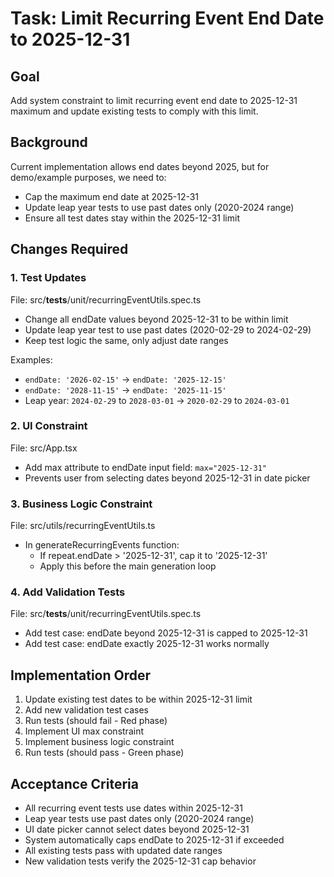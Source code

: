 # Task: Limit Recurring Event End Date to 2025-12-31

## Goal

Add system constraint to limit recurring event end date to 2025-12-31 maximum and update existing tests to comply with this limit.

## Background

Current implementation allows end dates beyond 2025, but for demo/example purposes, we need to:
- Cap the maximum end date at 2025-12-31
- Update leap year tests to use past dates only (2020-2024 range)
- Ensure all test dates stay within the 2025-12-31 limit

## Changes Required

### 1. Test Updates

File: src/__tests__/unit/recurringEventUtils.spec.ts
- Change all endDate values beyond 2025-12-31 to be within limit
- Update leap year test to use past dates (2020-02-29 to 2024-02-29)
- Keep test logic the same, only adjust date ranges

Examples:
- `endDate: '2026-02-15'` → `endDate: '2025-12-15'`
- `endDate: '2028-11-15'` → `endDate: '2025-11-15'`
- Leap year: `2024-02-29` to `2028-03-01` → `2020-02-29` to `2024-03-01`

### 2. UI Constraint

File: src/App.tsx
- Add max attribute to endDate input field: `max="2025-12-31"`
- Prevents user from selecting dates beyond 2025-12-31 in date picker

### 3. Business Logic Constraint

File: src/utils/recurringEventUtils.ts
- In generateRecurringEvents function:
  - If repeat.endDate > '2025-12-31', cap it to '2025-12-31'
  - Apply this before the main generation loop

### 4. Add Validation Tests

File: src/__tests__/unit/recurringEventUtils.spec.ts
- Add test case: endDate beyond 2025-12-31 is capped to 2025-12-31
- Add test case: endDate exactly 2025-12-31 works normally

## Implementation Order

1. Update existing test dates to be within 2025-12-31 limit
2. Add new validation test cases
3. Run tests (should fail - Red phase)
4. Implement UI max constraint
5. Implement business logic constraint
6. Run tests (should pass - Green phase)

## Acceptance Criteria

- All recurring event tests use dates within 2025-12-31
- Leap year tests use past dates only (2020-2024 range)
- UI date picker cannot select dates beyond 2025-12-31
- System automatically caps endDate to 2025-12-31 if exceeded
- All existing tests pass with updated date ranges
- New validation tests verify the 2025-12-31 cap behavior

